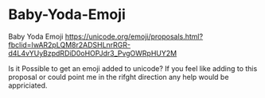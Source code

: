# Baby-Yoda-Emoji
Baby Yoda Emoji
https://unicode.org/emoji/proposals.html?fbclid=IwAR2pLQM8r2ADSHLnrRGR-d4L4vYUyBzpdRDiD0oHOPJdr3_PvgOWRpHUY2M

Is it Possible to get an emoji added to unicode? If you feel like adding to this proposal or could point me in the rifght direction any help would be appriciated. 
